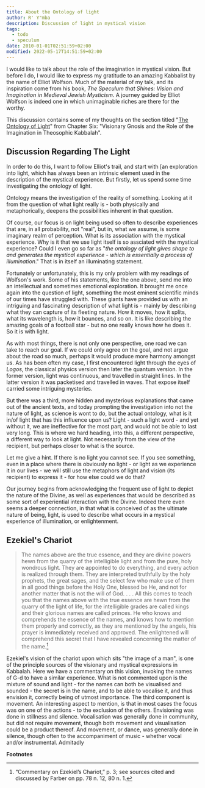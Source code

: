 ```yaml
---
title: About the Ontology of light
author: R' Y"mba
description: Discussion of light in mystical vision
tags:
  - todo
  - speculum
date: 2010-01-01T02:51:59+02:00
modified: 2022-05-17T14:51:59+02:00
---
```


I would like to talk about the role of the imagination in mystical vision. But before I do, I would like to express my gratitude to an amazing Kabbalist by the name of Elliot Wolfson. Much of the material of my talk, and its inspiration come from his book, _The Speculum that Shines: Vision and Imagination in Medieval Jewish Mysticism_. A journey guided by Elliot Wolfson is indeed one in which unimaginable riches are there for the worthy.

This discussion contains some of my thoughts on the section titled "[The Ontology of Light](./ontology_of_light/)" from Chapter Six: "Visionary Gnosis and the Role of the Imagination in Theosophic Kabbalah".

## Discussion Regarding The Light

In order to do this, I want to follow Elliot's trail, and start with [an exploration into light, which has always been an intrinsic element used in the description of the mystical experience. But firstly, let us spend some time investigating the ontology of light.

Ontology means the investigation of the reality of something. Looking at it from the question of what light really is - both physically and metaphorically, deepens the possibilities inherent in that question.

Of course, our focus is on light being used so often to describe experiences that are, in all probability, not "real", but in, what we assume, is some imaginary realm of perception. What is its association with the mystical experience. Why is it that we use light itself is so assciated with the mystical experience? Could I even go so far as "_the ontology of light gives shape to and generates the mystical experience - which is essentially a process of illumination_." That is in itself an illuminating statement.

Fortunately or unfortunately, this is my only problem with my readings of Wolfson's work. Some of his statements, like the one above, send me into an intellectual and sometimes emotional exploration. It brought me once again into the question of light, something the most eminent scientific minds of our times have struggled with. These giants have provided us with an intriguing and fascinating description of what light is - mainly by describing what they can capture of its fleeting nature. How it moves, how it splits, what its wavelength is, how it bounces, and so on. It is like describing the amazing goals of a football star - but no one really knows how he does it. So it is with light.

As with most things, there is not only one perspective, one road we can take to reach our goal. If we could only agree on the goal, and not argue about the road so much, perhaps it would produce more harmony amongst us. As has been often my case, I first encountered light through the eyes of _Logos_, the classical physics version then later the quantum version. In the former version, light was continuous, and travelled in straight lines. In the latter version it was packetised and travelled in waves. That expose itself carried some intriguing mysteries.

But there was a third, more hidden and mysterious explanations that came out of the ancient texts, and today prompting the investigation into not the nature of light, as science is wont to do, but the actual ontology, what is it in/of light that has this influence upon us? Light - such a light word - and yet without it, we are ineffective for the most part, and would not be able to last very long. This is where we hard heading, into this, a different perspective, a different way to look at light. Not necessarily from the view of the recipient, but perhaps closer to what is the source.

Let me give a hint. If there is no light you cannot see. If you see something, even in a place where there is obviously no light - or light as we experience it in our lives - we will still use the metaphors of light and vision (its recipient) to express it - for how else could we do that?

Our journey begins from acknowledging the frequent use of light to depict the nature of the Divine, as well as experiences that would be described as some sort of experiential interaction with the Divine. Indeed there even seems a deeper connection, in that what is conceived of as the ultimate nature of being, light, is used to describe what occurs in a mystical experience of illumination, or enlightenment.

## Ezekiel's Chariot

> The names above are the true essence, and they are divine powers hewn from the quarry of the intelligible light and from the pure, holy wondrous light. They are appointed to do everything, and every action is realized through them. They are interpreted truthfully by the holy prophets, the great sages, and the select few who make use of them in all good things before the Holy One, blessed be He, and not for another matter that is not the will of God. . . . All this comes to teach you that the names above with the true essence are hewn from the quarry of the light of life, for the intelligible grades are called kings and their glorious names are called princes. He who knows and comprehends the essence of the names, and knows how to mention them properly and correctly, as they are mentioned by the angels, his prayer is immediately received and approved. The enlightened will comprehend this secret that I have revealed concerning the matter of the name.[^1]

Ezekiel's vision of the chariot upon which sits "the image of a man", is one of the principle sources of the visionary and mystical expressions in Kabbalah. Here we have a commentary on this vision, invoking the names of G-d to have a similar experience. What is not commented upon is the mixture of sound and light - for the names can both be visualised and sounded - the secret is in the name, and to be able to vocalise it, and thus envision it, correctly being of utmost importance. The third component is movement. An interesting aspect to mention, is that in most cases the focus was on one of the actions - to the exclusion of the others. Envisioning was done in stillness and silence. Vocalisation was generally done in community, but did not require movement, though both movement and visualisation could be a product thereof. And movement, or dance, was generally done in silence, though often to the accompaniment of music - whether vocal and/or instrumental. Admitadly

**Footnotes**

[^1]: “Commentary on Ezekiel’s Chariot,” p. 3; see sources cited and discussed by Farber on pp. 78 n. 12, 80 n. 1.
